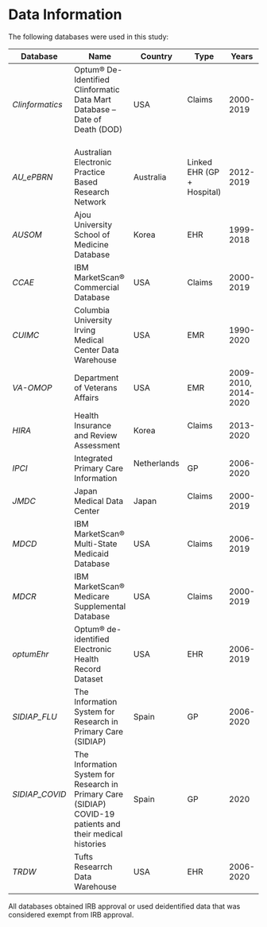 # Data Information #

The following databases were used in this study:

| Database       | Name | Country  | Type | Years
|--------|----------|-----|-----|-----|
| *Clinformatics* | Optum® De-Identified Clinformatic Data Mart Database – Date of Death (DOD) &nbsp; &nbsp;  | USA &nbsp; &nbsp; | Claims &nbsp; &nbsp; | 2000-2019 |
| *AU_ePBRN* &nbsp; &nbsp; |  Australian Electronic Practice Based Research Network | Australia &nbsp; &nbsp; | Linked EHR (GP + Hospital) | 2012-2019 |
| *AUSOM* &nbsp; &nbsp; | Ajou University School of Medicine Database | Korea &nbsp; &nbsp; | EHR &nbsp; &nbsp; | 1999-2018 |
| *CCAE* &nbsp; &nbsp; | IBM MarketScan® Commercial Database &nbsp; &nbsp; | USA &nbsp; &nbsp; | Claims | 2000-2019 |
| *CUIMC* &nbsp; &nbsp; | Columbia University Irving Medical Center Data Warehouse | USA &nbsp; &nbsp; | EMR | 1990-2020 |
| *VA-OMOP* &nbsp; &nbsp; | Department of Veterans Affairs  | USA &nbsp; &nbsp; | EMR | 2009-2010, 2014-2020|
| *HIRA* &nbsp; &nbsp; | Health Insurance and Review Assessment | Korea &nbsp; &nbsp; | Claims &nbsp; &nbsp; | 2013-2020 |
| *IPCI* &nbsp; &nbsp; | Integrated Primary Care Information | Netherlands &nbsp; &nbsp; | GP &nbsp; &nbsp; | 2006-2020 |
| *JMDC* &nbsp; &nbsp; | Japan Medical Data Center &nbsp; &nbsp; | Japan &nbsp; &nbsp; | Claims &nbsp; &nbsp; | 2000-2019 |
| *MDCD* &nbsp; &nbsp; | IBM MarketScan® Multi-State Medicaid Database &nbsp; &nbsp;  | USA &nbsp; &nbsp; | Claims | 2006-2019|
| *MDCR* &nbsp; &nbsp; | IBM MarketScan® Medicare Supplemental Database &nbsp; &nbsp;  | USA &nbsp; &nbsp; | Claims | 2000-2019 |
| *optumEhr* &nbsp; &nbsp; | Optum® de-identified Electronic Health Record Dataset &nbsp; &nbsp;  | USA | EHR &nbsp; &nbsp; | 2006-2019 |
| *SIDIAP_FLU* &nbsp; &nbsp; | The Information System for Research in Primary Care (SIDIAP) | Spain &nbsp; &nbsp; | GP &nbsp; &nbsp; | 2006-2020 |
| *SIDIAP_COVID* &nbsp; &nbsp; | The Information System for Research in Primary Care (SIDIAP)  COVID-19 patients and their medical histories| Spain &nbsp; &nbsp; | GP &nbsp; &nbsp; | 2020 |
| *TRDW* &nbsp; &nbsp; | Tufts Researrch Data Warehouse | USA &nbsp; &nbsp; | EHR &nbsp; &nbsp; | 2006-2020 |

All databases obtained IRB approval or used deidentified data that was considered exempt from IRB approval.